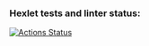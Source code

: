 ### Hexlet tests and linter status:
[![Actions Status](https://github.com/EvgeniusV/java-project-61/workflows/hexlet-check/badge.svg)](https://github.com/EvgeniusV/java-project-61/actions)